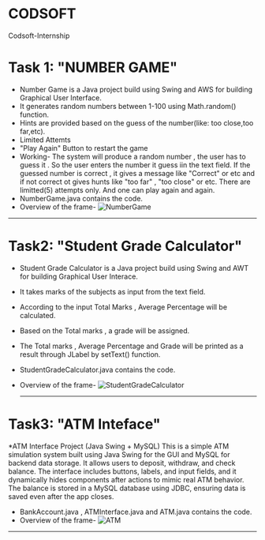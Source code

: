 # CODSOFT
Codsoft-Internship

# Task 1: "NUMBER GAME"
* Number Game is a Java project build using Swing and AWS for building Graphical User Interface. 
* It generates random numbers between 1-100 using Math.random() function.
* Hints are provided based on the guess of the number(like: too close,too far,etc).
* Limited Attemts
*  "Play Again" Button to restart the game 
* Working-
  The system will produce a random number , the user has to guess it .
  So the user enters the number it guess iin the text field.
  If the guessed number is correct , it gives a message like "Correct" or etc and if not correct ot gives hunts like "too far" , "too close" or etc.
  There are limitted(5) attempts only.
  And one can play again and again.
* NumberGame.java contains the code.
* Overview of the frame-
  ![NumberGame](https://github.com/user-attachments/assets/1a2fd5a2-38f8-458a-b463-a7677de51bc4)
  
-------------------------------------------------------------------------------------------------------------------------------------------------------------------

# Task2: "Student Grade Calculator"
* Student Grade Calculator is a Java project build using Swing and AWT for building Graphical User Interace.
* It takes marks of the subjects as input from the text field.
* According to the input Total Marks , Average Percentage will be calculated.
* Based on the Total marks , a grade will be assigned.
* The Total marks , Average Percentage and Grade will be printed as a result through JLabel by setText() function.
* StudentGradeCalculator.java contains the code.
* Overview of the frame-
  ![StudentGradeCalculator](https://github.com/user-attachments/assets/902cfedc-eefb-4608-9858-cab919c80578)
  
  -----------------------------------------------------------------------------------------------------------------------------------------------------------------
# Task3: "ATM Inteface"
*ATM Interface Project (Java Swing + MySQL)
This is a simple ATM simulation system built using Java Swing for the GUI and MySQL for backend data storage. It allows users to deposit, withdraw, and check balance. The interface includes buttons, labels, and input fields, and it dynamically hides components after actions to mimic real ATM behavior. The balance is stored in a MySQL database using JDBC, ensuring data is saved even after the app closes.
* BankAccount.java , ATMInterface.java and ATM.java contains the code.
* Overview of the frame-
  ![ATM](https://github.com/user-attachments/assets/063eccc7-36e3-4a8b-a572-7a7b82828583)

-----------------------------------------------------------------------------------------------------------------------------------------------------------------

  


